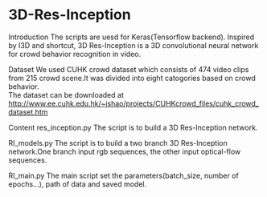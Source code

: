 # 3D-Res-Inception
Introduction
The scripts are uesd for Keras(Tensorflow backend).
Inspired by I3D and shortcut, 3D Res-Inception is a 3D convolutional neural network for crowd behavior recognition in video.

Dataset 
We used CUHK crowd dataset which consists of 474 video clips from 215 crowd scene.It was divided into eight catogories based on crowd behavior.  
The dataset can be downloaded at 
http://www.ee.cuhk.edu.hk/~jshao/projects/CUHKcrowd_files/cuhk_crowd_dataset.htm

Content
res_inception.py
The script is to build a 3D Res-Inception network.

RI_models.py
The script is to build a two branch 3D Res-Inception network.One branch input rgb sequences, the other input optical-flow sequences.

RI_main.py
The main script set the parameters(batch_size, number of epochs...), path of data and saved model.
 
